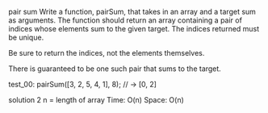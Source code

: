 pair sum
Write a function, pairSum, that takes in an array and a target sum as arguments. The function should return an array containing a pair of indices whose elements sum to the given target. The indices returned must be unique.

Be sure to return the indices, not the elements themselves.

There is guaranteed to be one such pair that sums to the target.

test_00:
pairSum([3, 2, 5, 4, 1], 8); // -> [0, 2]








solution 2 
n = length of array
Time: O(n)
Space: O(n)